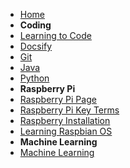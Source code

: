 - [Home](https://bwagenseller.github.io/#/)
- **Coding**
 - [Learning to Code](/learn_to_code/)
 - [Docsify](/learn_to_code/docsify/) 
 - [Git](/learn_to_code/git/)
 - [Java](/learn_to_code/java/)
 - [Python](/learn_to_code/python/)
- **Raspberry Pi**
 - [Raspberry Pi Page](/learn_to_code/raspberry_pi/)
 - [Raspberry Pi Key Terms](/learn_to_code/raspberry_pi/raspberry_pi_key_terms)
 - [Raspberry Installation](/learn_to_code/raspberry_pi/raspberry_pi_install)
 - [Learning Raspbian OS](/learn_to_code/raspberry_pi/raspbian) 
- **Machine Learning**
 - [Machine Learning](/learn_to_code/machine_learning/)
 